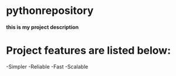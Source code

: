 # pythonrepository

#### this is my project description


# Project features  are listed below:

  -Simpler
  -Reliable
  -Fast
  -Scalable
